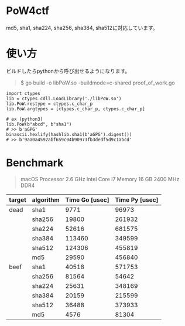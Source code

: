 # PoW4ctf  
md5, sha1, sha224, sha256, sha384, sha512に対応しています。



# 使い方  

ビルドしたらpythonから呼び出せるようになります。  
> $ go build -o libPoW.so -buildmode=c-shared proof_of_work.go

```
import ctypes
lib = ctypes.cdll.LoadLibrary('./libPoW.so')
lib.PoW.restype = ctypes.c_char_p
lib.PoW.argtypes = [ctypes.c_char_p, ctypes.c_char_p]

# ex (python3)
lib.PoW(b"abcd", b"sha1")
# >> b'aGPG'
binascii.hexlify(hashlib.sha1(b'aGPG').digest())
# >> b'9aa0a4592abf659c04b90973fb3dedf5d9c1abcd'
```


# Benchmark

> macOS 
> Processor 2.6 GHz Intel Core i7
> Memory 16 GB 2400 MHz DDR4

| target |algorithm | Time Go [usec]  | Time Py [usec] |
|---|---|---|---|
| dead  | sha1  | 9771  | 96973  |
|   | sha256  | 19800 | 261932 |
|   | sha224  | 52616 | 681575 |
|   | sha384  | 113460  | 349599 |
|   | sha512  | 124306 |  455819 |
| | md5  | 29590 | 456840|
| beef  | sha1  | 40518  | 571753  |
|   | sha256  | 81564  | 54642 |
|   | sha224  | 25631  | 348169 |
|  | sha384  | 20159 | 215599 |
|  | sha512  | 36488 | 373933|
|  | md5  | 4576 |81304 |
